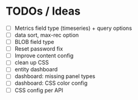 # TODOs / Ideas

- [ ] Metrics field type (timeseries) + query options
- [ ] data sort, max-rec option
- [ ] BLOB field type
- [ ] Reset password fix
- [ ] Improve content config
- [ ] clean up CSS
- [ ] entity dashboard
- [ ] dashboard: missing panel types
- [ ] dashboard: CSS color config
- [ ] CSS config per API